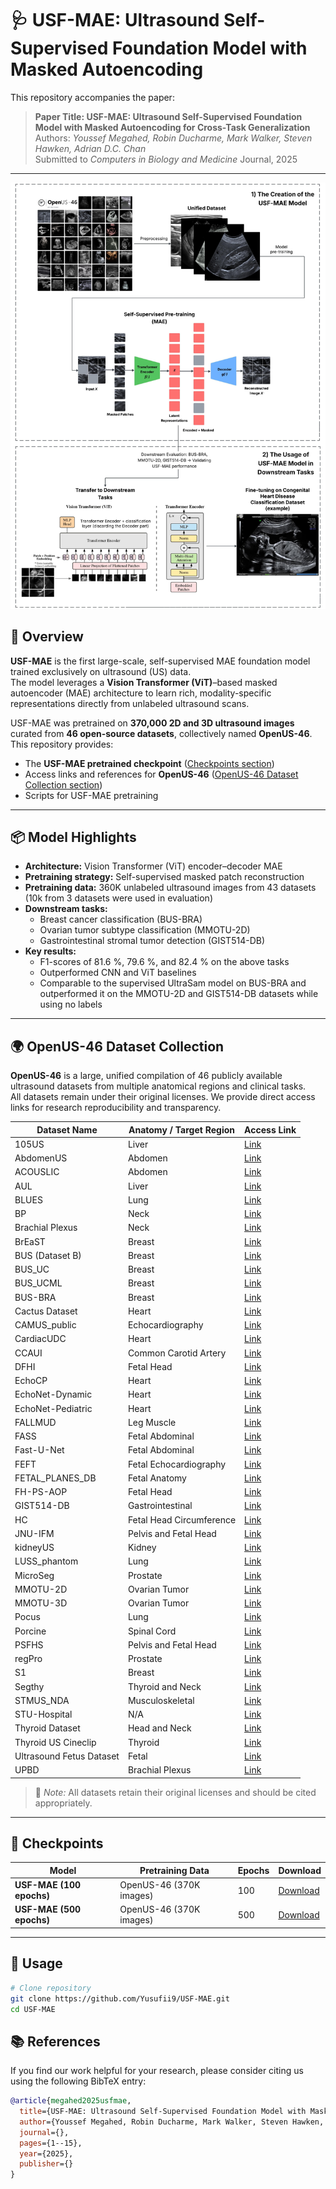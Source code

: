 # 🩺 USF-MAE: Ultrasound Self-Supervised Foundation Model with Masked Autoencoding

This repository accompanies the paper:

> **Paper Title: USF-MAE: Ultrasound Self-Supervised Foundation Model with Masked Autoencoding for Cross-Task Generalization**  
> Authors: *Youssef Megahed, Robin Ducharme, Mark Walker, Steven Hawken, Adrian D.C. Chan*  
> Submitted to *Computers in Biology and Medicine* Journal, 2025

---

![USF-MAE Architecture](figures/USF-MAE.jpeg)

## 🧠 Overview

**USF-MAE** is the first large-scale, self-supervised MAE foundation model trained exclusively on ultrasound (US) data.  
The model leverages a **Vision Transformer (ViT)**–based masked autoencoder (MAE) architecture to learn rich, modality-specific representations directly from unlabeled ultrasound scans.

USF-MAE was pretrained on **370,000 2D and 3D ultrasound images** curated from **46 open-source datasets**, collectively named **OpenUS-46**.  
This repository provides:
- The **USF-MAE pretrained checkpoint** ([Checkpoints section](#-checkpoints))
- Access links and references for **OpenUS-46** ([OpenUS-46 Dataset Collection section](#-openus-46-dataset-collection))
- Scripts for USF-MAE pretraining

---

## 📦 Model Highlights

- **Architecture:** Vision Transformer (ViT) encoder–decoder MAE  
- **Pretraining strategy:** Self-supervised masked patch reconstruction  
- **Pretraining data:** 360K unlabeled ultrasound images from 43 datasets (10k from 3 datasets were used in evaluation)  
- **Downstream tasks:**  
  - Breast cancer classification (BUS-BRA)  
  - Ovarian tumor subtype classification (MMOTU-2D)  
  - Gastrointestinal stromal tumor detection (GIST514-DB)  
- **Key results:**  
  - F1-scores of 81.6 %, 79.6 %, and 82.4 % on the above tasks  
  - Outperformed CNN and ViT baselines  
  - Comparable to the supervised UltraSam model on BUS-BRA and outperformed it on the MMOTU-2D and GIST514-DB datasets while using no labels

---

## 🌍 OpenUS-46 Dataset Collection

**OpenUS-46** is a large, unified compilation of 46 publicly available ultrasound datasets from multiple anatomical regions and clinical tasks.  
All datasets remain under their original licenses. We provide direct access links for research reproducibility and transparency.

| Dataset Name | Anatomy / Target Region | Access Link |
|---------------|------------------------|--------------|
| 105US | Liver | [Link](https://www.researchgate.net/publication/329586355_100_2D_US_Images_and_Tumor_Segmentation_Masks) |
| AbdomenUS | Abdomen | [Link](https://www.kaggle.com/datasets/ignaciorlando/ussimandsegm?resource=download) |
| ACOUSLIC | Abdomen | [Link](https://zenodo.org/records/12697994) |
| AUL | Liver | [Link](https://zenodo.org/records/7272660) |
| BLUES | Lung | [Link](https://github.com/NinaWie/COVID-BLUES) |
| BP | Neck | [Link](https://www.kaggle.com/competitions/ultrasound-nerve-segmentation/data?select=train) |
| Brachial Plexus | Neck | [Link](https://github.com/Regional-US/brachial_plexus) |
| BrEaST | Breast | [Link](https://www.cancerimagingarchive.net/collection/breast-lesions-usg/) |
| BUS (Dataset B) | Breast | [Link](https://helward.mmu.ac.uk/STAFF/M.Yap/dataset.php) |
| BUS_UC | Breast | [Link](https://data.mendeley.com/datasets/3ksd7w7jkx/1) |
| BUS_UCML | Breast | [Link](https://data.mendeley.com/datasets/7fvgj4jsp7/1) |
| BUS-BRA | Breast | [Link](https://zenodo.org/records/8231412) |
| Cactus Dataset | Heart | [Link](https://users.encs.concordia.ca/~kadem/cactus/#:~:text=Dataset%20Link%3A%20Download%20the%20CACTUS,database) |
| CAMUS_public | Echocardiography | [Link](https://humanheart-project.creatis.insa-lyon.fr/database/#collection/6373703d73e9f0047faa1bc8) |
| CardiacUDC | Heart | [Link](https://www.kaggle.com/datasets/xiaoweixumedicalai/cardiacudc-dataset?select=cardiacUDC_dataset.z06) |
| CCAUI | Common Carotid Artery | [Link](https://data.mendeley.com/datasets/d4xt63mgjm/1) |
| DFHI | Fetal Head | [Link](https://zenodo.org/records/8265464) |
| EchoCP | Heart | [Link](https://www.kaggle.com/datasets/xiaoweixumedicalai/echocp) |
| EchoNet-Dynamic | Heart | [Link](https://echonet.github.io/dynamic/) |
| EchoNet-Pediatric | Heart | [Link](https://echonet.github.io/pediatric/index.html#dataset) |
| FALLMUD | Leg Muscle | [Link](https://kalisteo.cea.fr/index.php/fallmud/#) |
| FASS | Fetal Abdominal | [Link](https://data.mendeley.com/datasets/4gcpm9dsc3/1) |
| Fast-U-Net | Fetal Abdominal | [Link](https://github.com/vahidashkani/Fast-U-Net/tree/main) |
| FEFT | Fetal Echocardiography | [Link](https://figshare.com/articles/figure/First_Trimester_Fetal_Echocardiography_Data_Set_for_Classification/21215492?file=37624184) |
| FETAL_PLANES_DB | Fetal Anatomy | [Link](https://zenodo.org/records/3904280) |
| FH-PS-AOP | Fetal Head | [Link](https://zenodo.org/records/7851339) |
| GIST514-DB | Gastrointestinal | [Link](https://drive.google.com/drive/folders/1TG9Bq-OaKkMXV2s42f_oZJdoTOfIAZLi) |
| HC | Fetal Head Circumference | [Link](https://zenodo.org/records/1327317) |
| JNU-IFM | Pelvis and Fetal Head | [Link](https://figshare.com/articles/dataset/JNU-IFM/14371652) |
| kidneyUS | Kidney | [Link](https://github.com/rsingla92/kidneyUS) |
| LUSS_phantom | Lung | [Link](https://archive.researchdata.leeds.ac.uk/1263/) |
| MicroSeg | Prostate | [Link](https://zenodo.org/records/10475293) |
| MMOTU-2D | Ovarian Tumor | [Link](https://drive.google.com/drive/folders/1c5n0fVKrM9-SZE1kacTXPt1pt844iAs1) |
| MMOTU-3D | Ovarian Tumor | [Link](https://drive.google.com/drive/folders/1c5n0fVKrM9-SZE1kacTXPt1pt844iAs1) |
| Pocus | Lung | [Link](https://github.com/jannisborn/covid19_ultrasound) |
| Porcine | Spinal Cord | [Link](https://github.com/HEPIUSLAB/ultrasound_spinal_cord_dataset) |
| PSFHS | Pelvis and Fetal Head | [Link](https://zenodo.org/records/10969427) |
| regPro | Prostate | [Link](https://zenodo.org/records/8004388) |
| S1 | Breast | [Link](https://pmc.ncbi.nlm.nih.gov/articles/PMC8205136/) |
| Segthy | Thyroid and Neck | [Link](https://www.cs.cit.tum.de/camp/publications/segthy-dataset/) |
| STMUS_NDA | Musculoskeletal | [Link](https://data.mendeley.com/datasets/3jykz7wz8d/1) |
| STU-Hospital | N/A | [Link](https://github.com/xbhlk/STU-Hospital/tree/master) |
| Thyroid Dataset | Head and Neck | [Link](https://github.com/haifangong/TRFE-Net-for-thyroid-nodule-segmentation/tree/main) |
| Thyroid US Cineclip | Thyroid | [Link](https://stanfordaimi.azurewebsites.net/datasets/a72f2b02-7b53-4c5d-963c-d7253220bfd5) |
| Ultrasound Fetus Dataset | Fetal | [Link](https://www.kaggle.com/datasets/orvile/ultrasound-fetus-dataset?select=Ultrasound+Fetus+Dataset) |
| UPBD | Brachial Plexus | [Link](https://ubpd.worldwidetracing.com:9443/) |

> 📘 *Note:* All datasets retain their original licenses and should be cited appropriately.

---

## 🧩 Checkpoints

| Model | Pretraining Data | Epochs | Download |
|--------|------------------|---------|-----------|
| **USF-MAE (100 epochs)** | OpenUS-46 (370K images) | 100 | [Download](https://drive.google.com/file/d/1ZPu_7KhMEuaq-XdLhVp2EEgMgLJ4dKhr/view?usp=drive_link) |
| **USF-MAE (500 epochs)** | OpenUS-46 (370K images) | 500 | [Download](https://drive.google.com/file/d/15n71qHXSBjEjrLtCOzvBb6gTsGhh7NUg/view?usp=drive_link) |

---

## 🧪 Usage

```bash
# Clone repository
git clone https://github.com/Yusufii9/USF-MAE.git
cd USF-MAE
```

## 📚 References

If you find our work helpful for your research, please consider citing us using the following BibTeX entry:

```bibtex
@article{megahed2025usfmae,
  title={USF-MAE: Ultrasound Self-Supervised Foundation Model with Masked Autoencoding for Cross-Task Generalization},
  author={Youssef Megahed, Robin Ducharme, Mark Walker, Steven Hawken, Adrian D.C. Chan},
  journal={},
  pages={1--15},
  year={2025},
  publisher={}
}
```

